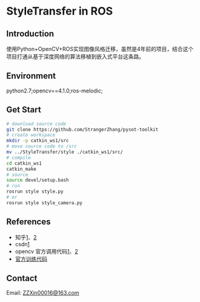 # StyleTransfer in ROS

## Introduction

使用Python+OpenCV+ROS实现图像风格迁移，虽然是4年前的项目，结合这个项目打通从基于深度网络的算法移植到嵌入式平台这条路。

## Environment

python2.7;opencv==4.1.0;ros-melodic;

## Get Start

```bash
# download source code
git clone https://github.com/StrangerZhang/pysot-toolkit
# create workspace
mkdir -p catkin_ws1/src
# move source code to /src
mv ../StyleTransfer/style ./catkin_ws1/src/
# compile
cd catkin_ws1
catkin_make
# source
source devel/setup.bash
# run
rosrun style style.py
# or
rosrun style style_camera.py
```
## References

- 知乎[1](https://zhuanlan.zhihu.com/p/129819763)、[2](https://zhuanlan.zhihu.com/p/129826350)
- csdn[1](https://blog.csdn.net/czp_374/article/details/81185603)
- opencv 官方调用代码[1](https://github.com/opencv/opencv/blob/3.4.0/samples/dnn/fast_neural_style.py)、[2](https://github.com/opencv/opencv/blob/master/samples/dnn/fast_neural_style.py)
- [官方训练代码](https://github.com/jcjohnson/fast-neural-style)

## Contact

Email: ZZXin00016@163.com
